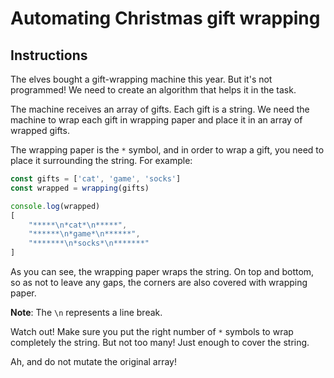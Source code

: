 # Automating Christmas gift wrapping

## Instructions

The elves bought a gift-wrapping machine this year. But it's not programmed! We need to create an
algorithm that helps it in the task.

The machine receives an array of gifts. Each gift is a string. We need the machine to wrap each gift
in wrapping paper and place it in an array of wrapped gifts.

The wrapping paper is the `*` symbol, and in order to wrap a gift, you need to place it surrounding
the string. For example:

```js
const gifts = ['cat', 'game', 'socks']
const wrapped = wrapping(gifts)

console.log(wrapped)
[
    "*****\n*cat*\n*****",
    "******\n*game*\n******",
    "*******\n*socks*\n*******"
]
```

As you can see, the wrapping paper wraps the string. On top and bottom, so as not to leave any gaps,
the corners are also covered with wrapping paper.

**Note**: The `\n` represents a line break.

Watch out! Make sure you put the right number of `*` symbols to wrap completely the string. But not
too many! Just enough to cover the string.

Ah, and do not mutate the original array!
